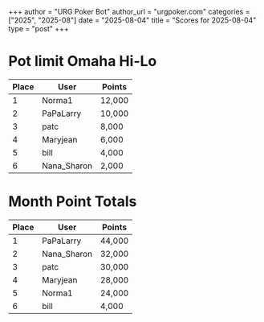 +++
author = "URG Poker Bot"
author_url = "urgpoker.com"
categories = ["2025", "2025-08"]
date = "2025-08-04"
title = "Scores for 2025-08-04"
type = "post"
+++
# Pot limit Omaha Hi-Lo

| Place | User | Points |
|-------|------|--------|
| 1 | Norma1 | 12,000 |
| 2 | PaPaLarry | 10,000 |
| 3 | patc | 8,000 |
| 4 | Maryjean | 6,000 |
| 5 | bill | 4,000 |
| 6 | Nana_Sharon | 2,000 |

# Month Point Totals

| Place | User | Points |
|-------|------|--------|
| 1 | PaPaLarry | 44,000 |
| 2 | Nana_Sharon | 32,000 |
| 3 | patc | 30,000 |
| 4 | Maryjean | 28,000 |
| 5 | Norma1 | 24,000 |
| 6 | bill | 4,000 |
